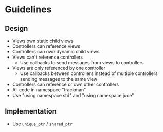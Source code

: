 # Guidelines

## Design

- Views own static child views
- Controllers can reference views
- Controllers can own dynamic child views
- Views can't reference controllers
  - Use callbacks to send messages from views to controllers
- Views are only referenced by one controller
  - Use callbacks between controllers instead of multiple controllers sending messages to the same view
- Controllers can reference or own other controllers
- All code in namespace "trackman"
- Use "using namespace std" and "using namespace juce"

## Implementation

- Use `unique_ptr` / `shared_ptr`
